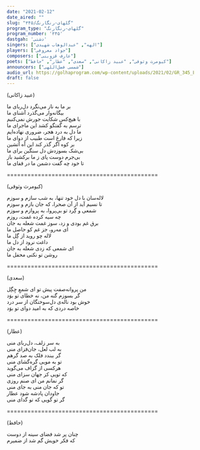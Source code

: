 ```yaml
---
date: "2021-02-12"
date_aired: ""
slug: "گلهای-رنگارنگ/۳۴۵"
program_type: "گلهای-رنگارنگ"
program_number: '۳۴۵'
dastgah: 'دشتی'
singers: ["الهه", "عبدالوهاب شهیدی"]
players: ["جواد معروفی"]
composers: ["عارف قزوینی"]
poets: ["کیومرث وثوقی", "عبید زاکانی", "سعدی", "عطار", "حافظ"]
announcers: ["شمسی فضل‌اللهی"]
audio_url: https://golhaprogram.com/wp-content/uploads/2021/02/GR_345_Elaheh_Shahidi.mp3
draft: false
---
```


(عبید زاکانی)  

بر ما به ناز می‌نگرد دل‌ربای ما  
بیگانه‌وار می‌گذرد آشنای ما  
با هیچ‌کس شکایت جورش نمی‌کنیم  
ترسم به گفتگو کشد این ماجرای ما  
ما دل به درد هجر، ضروری نهاده‌ایم  
زیرا که فارغ است طبیب از دوای ما  
بر کوه اگر گذر کند این آه آتشین  
بی‌شک بسوزدش دل سنگین برای ما  
بی‌جرم دوست پای ز ما برکشید باز  
تا خود چه گفت دشمن ما در قفای ما  

============================================  

(کیومرث وثوقی)  

لاله‌‌سان با دل خود تنها، به شب سازم و سوزم  
تا نسیم آید از آن صحرا، که جان بازم و سوزم  
شمعی و گِرد تو بی‌پروا، به پروازم و سوزم  
چه سیه کرده غمت، روزم  
برق غم بودی و زد، سوز غمت شعله به جان  
ای مه‌رو، جز غم کو حاصل ما  
لاله چو روید از گِل ما  
داغت نرود از دل ما  
ای شمعی که زدی شعله به جان  
روشن تو نكنی محفل ما  

============================================  

(سعدی)  

من پروانه‌صفت پیش تو ای شمعِ چِگِل  
گر بسوزم گنه من، نه خطای تو بوَد  
خوش بود ناله‌ی دل‌سوختگان از سر درد  
خاصه دردی که به امید دوای تو بوَد  

============================================  

(عطار)  

به سر زلف، دل‌ربای منی  
به لب لعل، جان‌فزای منی  
گر ببندد فلک به صد گرهم  
تو به مویی گره‌گشای منی  
هرکسی از گزاف می‌گوید  
که تویی کز جهان سزای منی  
گر نمانم من ای صنم روزی  
تو که جان منی به جای منی  
جاودان پادشه شود عطار  
گر تو گویی که تو گدای منی  

============================================  

(حافظ)  

چنان پر شد فضای سینه از دوست  
که فکر خویش گم شد از ضمیرم  
